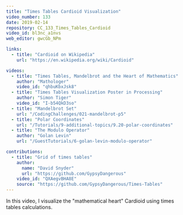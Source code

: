 ```yaml
---
title: "Times Tables Cardioid Visualization"
video_number: 133
date: 2019-02-14
repository: CC_133_Times_Tables_Cardioid
video_id: bl3nc_a1nvs
web_editor: gwcGb_NPm

links:
  - title: "Cardioid on Wikipedia"
    url: "https://en.wikipedia.org/wiki/Cardioid"

videos:
  - title: "Times Tables, Mandelbrot and the Heart of Mathematics"
    author: "Mathologer"
    video_id: "qhbuKbxJsk8"
  - title: "Times Tables Visualization Poster in Processing"
    author: "Simon Tiger"
    video_id: "I-b54QkD3so"
  - title: "Mandelbrot Set"
    url: "/CodingChallenges/021-mandelbrot-p5"
  - title: "Polar Coordinates"
    url: "/Tutorials/9-additional-topics/9.20-polar-coordinates"
  - title: "The Modulo Operator"
    author: "Golan Levin"
    url: "/GuestTutorials/6-golan-levin-modulo-operator"

contributions:
  - title: "Grid of times tables"
    author:
      name: "David Snyder"
      url: "https://github.com/GypsyDangerous"
    video_id: "QXAegvBHA8E"
    source: "https://github.com/GypsyDangerous/Times-Tables"
---
```


In this video, I visualize the "mathematical heart" Cardioid using times tables calculations.

